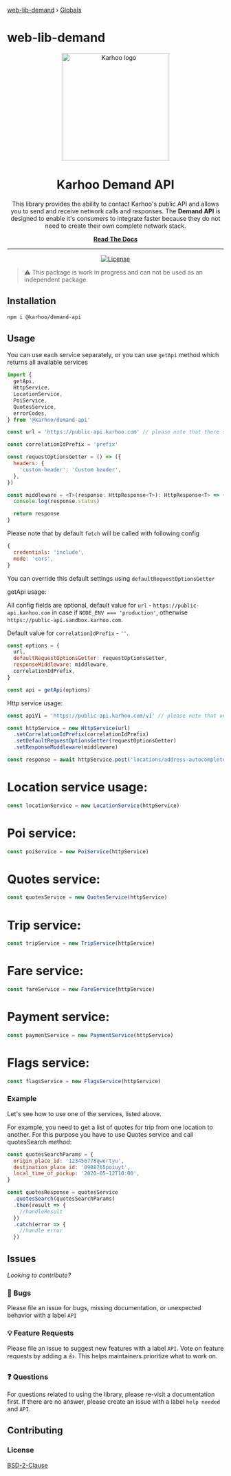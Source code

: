 [web-lib-demand](README.md) › [Globals](globals.md)

# web-lib-demand

<div align="center">
<a href="https://karhoo.com">
  <img
    alt="Karhoo logo"
    width="250px"
    src="https://cdn.karhoo.com/s/images/logos/karhoo_logo.png"
  />
</a>

<h1>Karhoo Demand API</h1>

This library provides the ability to contact Karhoo's public API and allows you to send and receive network calls and responses. The **Demand API** is designed to enable it's consumers to integrate faster because they do not need to create their own complete network stack.
<br />

[**Read The Docs**](https://developer.karhoo.com/docs/using-web-demand-api-package)

<hr />

[![License](https://img.shields.io/badge/License-BSD%202--Clause-orange.svg)](https://opensource.org/licenses/BSD-2-Clause)

</div>

> ⚠️ This package is work in progress and can not be used as an independent package.

## Installation

```sh
npm i @karhoo/demand-api
```

## Usage

You can use each service separately, or you can use `getApi` method which returns all available services

```js
import {
  getApi,
  HttpService,
  LocationService,
  PoiService,
  QuotesService,
  errorCodes,
} from '@karhoo/demand-api'

const url = 'https://public-api.karhoo.com' // please note that there should not be a slash at the end of the url

const correlationIdPrefix = 'prefix'

const requestOptionsGetter = () => ({
  headers: {
    'custom-header': 'Custom header',
  },
})

const middleware = <T>(response: HttpResponse<T>): HttpResponse<T> => {
  console.log(response.status)

  return response
}
```

Please note that by default `fetch` will be called with following config

```js
{
  credentials: 'include',
  mode: 'cors',
}
```

You can override this default settings using `defaultRequestOptionsGetter`

getApi usage:

All config fields are optional, default value for `url` - `https://public-api.karhoo.com` in case if `NODE_ENV === 'production'`, otherwise `https://public-api.sandbox.karhoo.com`.

Default value for `correlationIdPrefix` - `''`.

```js
const options = {
  url,
  defaultRequestOptionsGetter: requestOptionsGetter,
  responseMiddleware: middleware,
  correlationIdPrefix,
}

const api = getApi(options)
```

Http service usage:

```js
const apiV1 = 'https://public-api.karhoo.com/v1' // please note that version should be specified

const httpService = new HttpService(url)
  .setCorrelationIdPrefix(correlationIdPrefix)
  .setDefaultRequestOptionsGetter(requestOptionsGetter)
  .setResponseMiddleware(middleware)

const response = await httpService.post('locations/address-autocomplete', { query: 'lond' })
```

# Location service usage:

```js
const locationService = new LocationService(httpService)
```

# Poi service:

```js
const poiService = new PoiService(httpService)
```

# Quotes service:

```js
const quotesService = new QuotesService(httpService)
```

# Trip service:

```js
const tripService = new TripService(httpService)
```

# Fare service:

```js
const fareService = new FareService(httpService)
```

# Payment service:

```js
const paymentService = new PaymentService(httpService)
```

# Flags service:

```js
const flagsService = new FlagsService(httpService)
```

### Example

Let's see how to use one of the services, listed above.

For example, you need to get a list of quotes for trip from one location to another. For this purpose you have to use Quotes service and call quotesSearch method:

```js
const quotesSearchParams = {
  origin_place_id: '123456778qwertyu',
  destination_place_id: '0988765poiuyt',
  local_time_of_pickup: '2020-05-12T10:00',
}

const quotesResponse = quotesService
  .quotesSearch(quotesSearchParams)
  .then(result => {
    //handleResult
  })
  .catch(error => {
    //handle error
  })
```

## Issues

_Looking to contribute?_

### 🐛 Bugs

Please file an issue for bugs, missing documentation, or unexpected behavior with a label `API`

### 💡 Feature Requests

Please file an issue to suggest new features with a label `API`. Vote on feature requests by adding
a 👍. This helps maintainers prioritize what to work on.

### ❓ Questions

For questions related to using the library, please re-visit a documentation first. If there are no answer, please create an issue with a label `help needed` and `API`.

## Contributing

### License

[BSD-2-Clause](../LICENSE)
